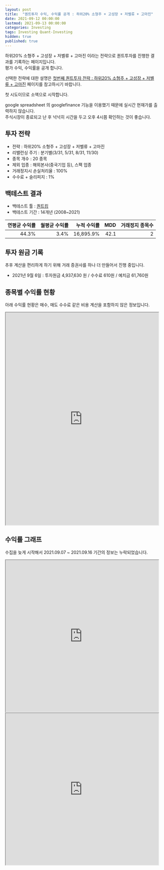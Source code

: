 ```yaml
---
layout: post
title:  "퀀트투자 수익, 수익률 공개 : 하위20% 소형주 + 고성장 + 저벨류 + 고마진"
date: 2021-09-12 00:00:00
lastmod: 2021-09-13 00:00:00
categories: Investing
tags: Investing Quant-Investing
hidden: true
published: true
---
```


하위20% 소형주 + 고성장 + 저벨류 + 고마진 이라는 전략으로 퀀트투자를 진행한 결과를 기록하는 페이지입니다.  
평가 수익, 수익률을 공개 합니다.  

선택한 전략에 대한 설명은 [첫번째 퀀트투자 전략 : 하위20% 소형주 + 고성장 + 저벨류 + 고마진](/investing/MyFirstStrategy.html) 페이지를 참고하시기 바랍니다.  

첫 시도이므로 소액으로 시작합니다.  


<!--more-->  

google spreadsheet 의 googlefinance 기능을 이용했기 때문에 실시간 현재가를 출력하지 않습니다.  
주식시장이 종료되고 난 후 넉넉히 시간을 두고 오후 4시쯤 확인하는 것이 좋습니다.  

## 투자 전략

  * 전략 : 하위20% 소형주 + 고성장 + 저벨류 + 고마진
  * 리밸런싱 주기 : 분기별(3/31, 5/31, 8/31, 11/30)
  * 종목 개수 : 20 종목
  * 제외 업종 : 해외본사(중국기업 등), 스팩 업종
  * 거래정지시 손실처리율 : 100%
  * 수수료 + 슬리피지 : 1%

## 백테스트 결과 

  * 백테스트 툴 : [퀀트킹](http://www.quantking.co.kr)
  * 백테스트 기간 : 14개년 (2008~2021)

|연평균 수익률|월평균 수익률|누적 수익률|MDD|거래정지 종목수|
|---:|---:|---:|---:|---:|
|44.3%|3.4%|16,895.9%|42.1|2|

## 투자 원금 기록

추후 계산을 편리하게 하기 위해 거래 증권사를 하나 더 만들어서 진행 중입니다.  

  * 2021년 9월 6일 : 투자원금 4,937,630 원 / 수수료 610원 / 예치금 61,760원

## 종목별 수익률 현황

아래 수익률 현황은 매수, 매도 수수료 같은 비용 계산을 포함하지 않은 정보입니다.  


<iframe src="https://docs.google.com/spreadsheets/d/e/2PACX-1vRHclJcL_QjTWm0g7gGzg-zn501Naf9ooeW5baGNkW86TSpbHulGFBWhZr77I9qk_HN7apM5oJSyUOg/pubhtml?gid=1087516519&amp;single=true&amp;widget=true&amp;headers=false" style="width:100%;min-height:700px;max-height:2200px;"></iframe>  

<!--ads-->  

## 수익률 그래프 

수집을 늦게 시작해서 2021.09.07 ~ 2021.09.16 기간의 정보는 누락되었습니다.  

<iframe src="https://docs.google.com/spreadsheets/d/e/2PACX-1vRHclJcL_QjTWm0g7gGzg-zn501Naf9ooeW5baGNkW86TSpbHulGFBWhZr77I9qk_HN7apM5oJSyUOg/pubhtml?gid=1631942239&single=true" style="width:100%;min-height:500px;max-height:2200px;"></iframe>  


<iframe src="https://docs.google.com/spreadsheets/d/e/2PACX-1vRHclJcL_QjTWm0g7gGzg-zn501Naf9ooeW5baGNkW86TSpbHulGFBWhZr77I9qk_HN7apM5oJSyUOg/pubhtml?gid=1057887183&single=true" style="width:100%;min-height:500px;max-height:5000px;"></iframe>  








